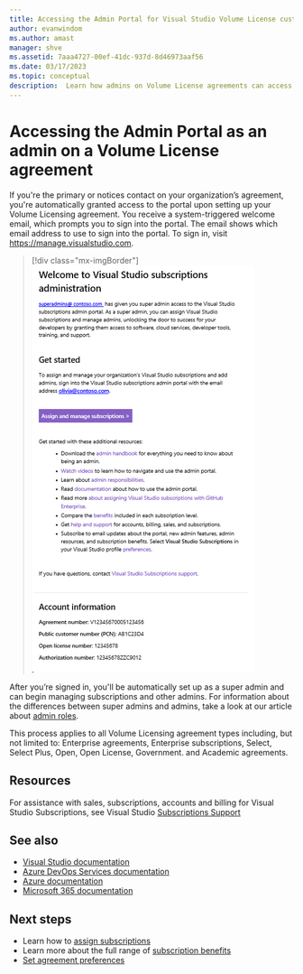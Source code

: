 ```yaml
---
title: Accessing the Admin Portal for Visual Studio Volume License customers | Microsoft Docs
author: evanwindom
ms.author: amast
manager: shve
ms.assetid: 7aaa4727-00ef-41dc-937d-8d46973aaf56
ms.date: 03/17/2023
ms.topic: conceptual
description:  Learn how admins on Volume License agreements can access the Visual Studio subscriptions Admin Portal
---
```


# Accessing the Admin Portal as an admin on a Volume License agreement

If you're the primary or notices contact on your organization’s agreement, you're automatically granted access to the portal upon setting up your Volume Licensing agreement. You receive a system-triggered welcome email, which prompts you to sign into the portal. The email shows which email address to use to sign into the portal.  To sign in, visit https://manage.visualstudio.com.

   > [!div class="mx-imgBorder"]
   > ![Volume License admin notification](_img/volume-license/super-admin-notice-2020.png "Screenshot of the welcome email that is received by new admins.")

After you’re signed in, you'll be automatically set up as a super admin and can begin managing subscriptions and other admins. For information about the differences between super admins and admins, take a look at our article about [admin roles](admin-roles.md).

This process applies to all Volume Licensing agreement types including, but not limited to: Enterprise agreements, Enterprise subscriptions, Select, Select Plus, Open, Open License, Government. and Academic agreements. 

## Resources

For assistance with sales, subscriptions, accounts and billing for Visual Studio Subscriptions, see Visual Studio [Subscriptions Support](https://aka.ms/VSSAdminSupport)

## See also

+ [Visual Studio documentation](/visualstudio/)
+ [Azure DevOps Services documentation](/azure/devops/)
+ [Azure documentation](/azure/)
+ [Microsoft 365 documentation](/microsoft-365/)

## Next steps

+ Learn how to [assign subscriptions](assign-license.md)
+ Learn more about the full range of [subscription benefits](https://visualstudio.microsoft.com/vs/benefits/)
+ [Set agreement preferences](admin-preferences.md)